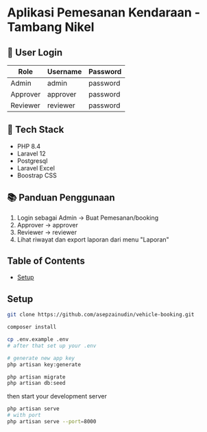 # Aplikasi Pemesanan Kendaraan - Tambang Nikel

## 👤 User Login

| Role     | Username     | Password  |
|----------|--------------|-----------|
| Admin    | admin        | password  |
| Approver | approver     | password  |
| Reviewer | reviewer     | password  |

## 💾 Tech Stack
- PHP 8.4
- Laravel 12
- Postgresql
- Laravel Excel
- Boostrap CSS

## 📚 Panduan Penggunaan
1. Login sebagai Admin → Buat Pemesanan/booking
2. Approver → approver
3. Reviewer  → reviewer
4. Lihat riwayat dan export laporan dari menu "Laporan"

## Table of Contents

- [Setup](#setup)

## Setup

```bash
git clone https://github.com/asepzainudin/vehicle-booking.git

composer install

cp .env.example .env
# after that set up your .env

# generate new app key
php artisan key:generate

php artisan migrate
php artisan db:seed
```

then start your development server

```bash
php artisan serve
# with port
php artisan serve --port=8000
```
